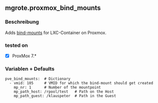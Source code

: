 ## mgrote.proxmox_bind_mounts

### Beschreibung
Adds [bind-mounts](https://pve.proxmox.com/wiki/Linux_Container#pct_container_storage) for LXC-Container on Proxmox.

### tested on
- [x] ProxMox 7.*

### Variablen + Defaults
```
pve_bind_mounts:  # Dictionary
  - vmid: 105     # VMID for which the bind-mount should get created
    mp_nr: 1      # Number of the mountpoint
    mp_path_host: /rpool/test   # Path on the Host
    mp_path_guest: /klauspeter  # Path in the Guest
```
